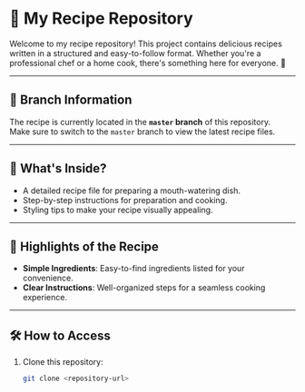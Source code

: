 # 🍴 My Recipe Repository

Welcome to my recipe repository! This project contains delicious recipes written in a structured and easy-to-follow format. Whether you're a professional chef or a home cook, there's something here for everyone. 🥘

---

## 📂 Branch Information

The recipe is currently located in the **`master` branch** of this repository.  
Make sure to switch to the `master` branch to view the latest recipe files.

---

## 📖 What's Inside?

- A detailed recipe file for preparing a mouth-watering dish.
- Step-by-step instructions for preparation and cooking.
- Styling tips to make your recipe visually appealing.

---

## 🌟 Highlights of the Recipe

- **Simple Ingredients**: Easy-to-find ingredients listed for your convenience.
- **Clear Instructions**: Well-organized steps for a seamless cooking experience.

---

## 🛠 How to Access

1. Clone this repository:
   ```bash
   git clone <repository-url>
